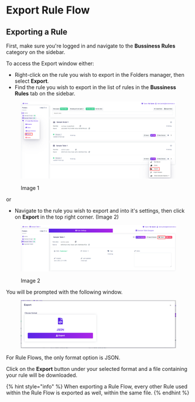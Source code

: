# Export Rule Flow

## Exporting a Rule

First, make sure you're logged in and navigate to the **Bussiness Rules** category on the sidebar.

To access the Export window either:

* Right-click on the rule you wish to export in the Folders manager, then select **Export**.
* Find the rule you wish to export in the list of rules in the **Bussiness Rules** tab on the sidebar.&#x20;

<figure><img src="../../.gitbook/assets/image (153) (1).png" alt=""><figcaption><p>Image 1</p></figcaption></figure>

or

* Navigate to the rule you wish to export and into it's settings, then click on **Export** in the top right corner. (Image 2)&#x20;

<figure><img src="../../.gitbook/assets/image (46).png" alt=""><figcaption><p>Image 2</p></figcaption></figure>

You will be prompted with the following window.

<figure><img src="../../.gitbook/assets/image (216).png" alt=""><figcaption></figcaption></figure>

For Rule Flows, the only format option is JSON.

Click on the **Export** button under your selected format and a file containing your rule will be downloaded.

{% hint style="info" %}
When exporting a Rule Flow, every other Rule used within the Rule Flow is exported as well, within the same file.
{% endhint %}
